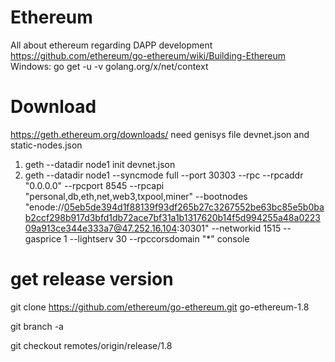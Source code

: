 # Ethereum
All about ethereum regarding DAPP development
https://github.com/ethereum/go-ethereum/wiki/Building-Ethereum
Windows:
 go get -u -v golang.org/x/net/context
# Download
 https://geth.ethereum.org/downloads/
 need genisys file devnet.json and static-nodes.json
1.  geth --datadir node1 init devnet.json
2.  geth --datadir node1 --syncmode full --port 30303 --rpc --rpcaddr "0.0.0.0" --rpcport 8545 --rpcapi "personal,db,eth,net,web3,txpool,miner" --bootnodes "enode://05eb5de394d1f88139f93df265b27c3267552be63bc85e5b0bab2ccf298b917d3bfd1db72ace7bf31a1b1317620b14f5d994255a48a022309a913ce344e333a7@47.252.16.104:30301" --networkid 1515 --gasprice 1  --lightserv 30 --rpccorsdomain "*" console

# get release version
git clone https://github.com/ethereum/go-ethereum.git go-ethereum-1.8

git branch -a

git checkout remotes/origin/release/1.8
